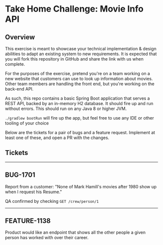 # Take Home Challenge: Movie Info API

## Overview
This exercise is meant to showcase your technical implementation & design abilities to adapt an existing system to new requirements.
It is expected that you will fork this repository in GitHub and share the link with us when complete.

For the purposes of the exercise, pretend you're on a team working on a new website that customers can use to look up information about movies.
Other team members are handling the front end, but you're working on the back-end API.

As such, this repo contains a basic Spring Boot application that serves a REST API, backed by an in-memory H2 database.
It should fire up and run without errors.  This should run on any Java 8 or higher JVM.

`./gradlew bootRun` will fire up the app, but feel free to use any IDE or other tooling of your choice

Below are the tickets for a pair of bugs and a feature request.  Implement at least one of these, and open a PR with the changes.

## Tickets

---------
BUG-1701
---------

Report from a customer: 
"None of Mark Hamill's movies after 1980 show up when I request his Resume."

QA confirmed by checking `GET /crew/person/1`


---------
FEATURE-1138
---------

Product would like an endpoint that shows all the other people a given person has worked with over their career.




